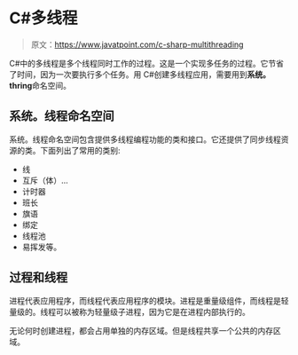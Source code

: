 # C#多线程

> 原文：<https://www.javatpoint.com/c-sharp-multithreading>

C#中的多线程是多个线程同时工作的过程。这是一个实现多任务的过程。它节省了时间，因为一次要执行多个任务。用 C#创建多线程应用，需要用到**系统。thring**命名空间。

## 系统。线程命名空间

系统。线程命名空间包含提供多线程编程功能的类和接口。它还提供了同步线程资源的类。下面列出了常用的类别:

*   线
*   互斥（体）…
*   计时器
*   班长
*   旗语
*   绑定
*   线程池
*   易挥发等。

## 过程和线程

进程代表应用程序，而线程代表应用程序的模块。进程是重量级组件，而线程是轻量级的。线程可以被称为轻量级子进程，因为它是在进程内部执行的。

无论何时创建进程，都会占用单独的内存区域。但是线程共享一个公共的内存区域。